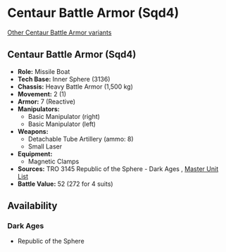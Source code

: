 # Centaur Battle Armor (Sqd4) 

[Other Centaur Battle Armor variants](../centaur_battle_armor.md) 

## Centaur Battle Armor (Sqd4) 

- **Role:** Missile Boat 
- **Tech Base:** Inner Sphere (3136) 
- **Chassis:** Heavy Battle Armor (1,500 kg) 
- **Movement:** 2 (1) 
- **Armor:** 7 (Reactive) 
- **Manipulators:** 
  - Basic Manipulator (right) 
  - Basic Manipulator (left) 
- **Weapons:** 
  - Detachable Tube Artillery (ammo: 8) 
  - Small Laser 
- **Equipment:** 
  - Magnetic Clamps 
- **Sources:** TRO 3145 Republic of the Sphere - Dark Ages , [Master Unit List](http://masterunitlist.info/Unit/Details/6651) 
- **Battle Value:** 52 (272 for 4 suits) 

## Availability 

### Dark Ages 

- Republic of the Sphere 

